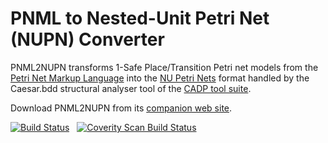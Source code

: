 PNML to Nested-Unit Petri Net (NUPN) Converter
========

PNML2NUPN transforms 1-Safe Place/Transition Petri net models from the [Petri Net Markup Language](http://www.pnml.org) into the [NU Petri Nets](http://cadp.inria.fr/man/caesar.bdd.html) format handled by the Caesar.bdd structural analyser tool of the [CADP tool suite](http://cadp.inria.fr).

Download PNML2NUPN from its [companion web site](http://pnml.lip6.fr/pnml2nupn/).


[![Build Status](https://travis-ci.org/lhillah/pnml2nupn.svg?branch=master)](https://travis-ci.org/lhillah/pnml2nupn "Travis Build Status") &nbsp;
[![Coverity Scan Build Status](https://scan.coverity.com/projects/3458/badge.svg)](https://scan.coverity.com/projects/3458 "Coverity Scan Build Status")

